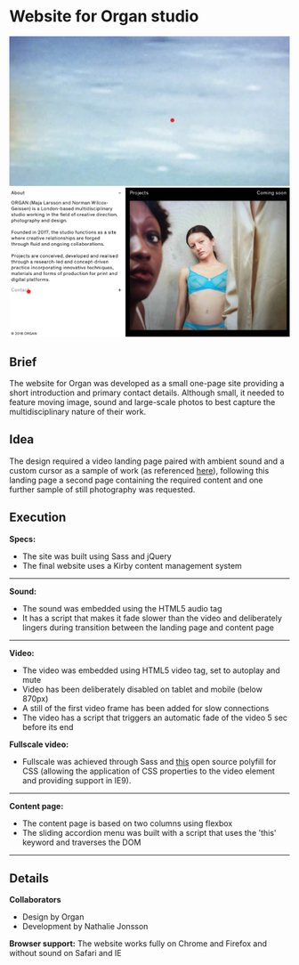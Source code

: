 # Website for Organ studio 

![Screenshot of landing page](https://github.com/njons/Organ-Studio-website/blob/master/screenshot_landing%20page.png)
![Screenshot of website](https://github.com/njons/Organ-Studio-website/blob/master/Screenshot_desktop%20website.png)

## Brief 
The website for Organ was developed as a small one-page site providing a short introduction and primary contact details. Although small, it needed to feature moving image, sound and large-scale photos to best capture the multidisciplinary nature of their work.

## Idea 
The design required a video landing page paired with ambient sound and a custom cursor as a sample of work (as referenced [here](http://n-o-o-n.co.uk)), following this landing page a second page containing the required content and one further sample of still photography was requested. 

## Execution
**Specs:** 
- The site was built using Sass and jQuery
- The final website uses a Kirby content management system

---
**Sound:**
- The sound was embedded using the HTML5 audio tag
- It has a script that makes it fade slower than the video and deliberately lingers during transition between the landing page and content page 

---
**Video:** 
- The video was embedded using HTML5 video tag, set to autoplay and mute
- Video has been deliberately disabled on tablet and mobile (below 870px) 
- A still of the first video frame has been added for slow connections
- The video has a script that triggers an automatic fade of the video 5 sec before its end

**Fullscale video:** 
- Fullscale was achieved through Sass and [this](https://github.com/TricomB2B/object-fit-videos) open source polyfill for CSS (allowing the application of CSS properties to the video element and providing support in IE9).

---

**Content page:** 
- The content page is based on two columns using flexbox
- The sliding accordion menu was built with a script that uses the 'this' keyword and traverses the DOM

---

## Details 

**Collaborators**
- Design by Organ
- Development by Nathalie Jonsson

**Browser support:** The website works fully on Chrome and Firefox and without sound on Safari and IE 


